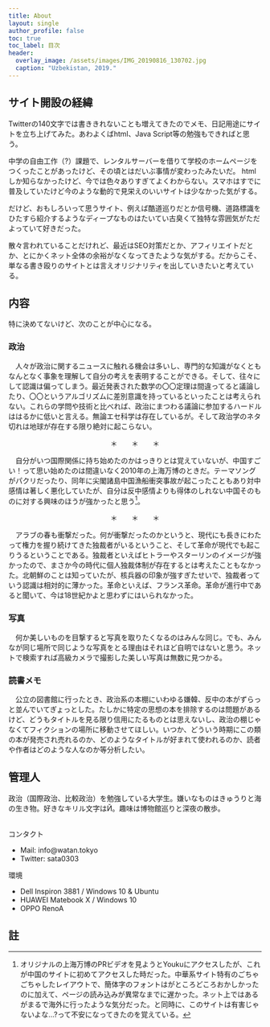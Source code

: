 ```yaml
---
title: About
layout: single
author_profile: false
toc: true
toc_label: 目次
header:
  overlay_image: /assets/images/IMG_20190816_130702.jpg
  caption: "Uzbekistan, 2019."
---
```


## サイト開設の経緯
Twitterの140文字では書ききれないことも増えてきたのでメモ、日記用途にサイトを立ち上げてみた。あわよくばhtml、Java Script等の勉強もできればと思う。

中学の自由工作（?）課題で、レンタルサーバーを借りて学校のホームページをつくったことがあったけど、その頃とはだいぶ事情が変わったみたいだ。
htmlしか知らなかったけど、今では色々ありすぎてよくわからない。スマホはすでに普及していたけど今のような動的で見栄えのいいサイトは少なかった気がする。

だけど、おもしろいって思うサイト、例えば酷道巡りだとか信号機、道路標識をひたすら紹介するようなディープなものはたいてい古臭くて独特な雰囲気がただよっていて好きだった。

散々言われていることだけれど、最近はSEO対策だとか、アフィリエイトだとか、とにかくネット全体の余裕がなくなってきたような気がする。だからこそ、単なる書き殴りのサイトとは言えオリジナリティを出していきたいと考えている。

## 内容
特に決めてないけど、次のことが中心になる。

### 政治
　人々が政治に関するニュースに触れる機会は多いし、専門的な知識がなくともなんとなく事象を理解して自分の考えを表明することができる。そして、往々にして認識は偏ってしまう。最近発表された数学の〇〇定理は間違ってると議論したり、〇〇というアルゴリズムに差別意識を持っているといったことは考えられない。これらの学問や技術と比べれば、政治にまつわる議論に参加するハードルははるかに低いと言える。無論エセ科学は存在しているが。そして政治学のネタ切れは地球が存在する限り絶対に起こらない。

<center>＊　　＊　　＊</center>


　自分がいつ国際関係に持ち始めたのかはっきりとは覚えていないが、中国すごい！って思い始めたのは間違いなく2010年の上海万博のときだ。テーマソングがパクリだったり、同年に尖閣諸島中国漁船衝突事故が起こったこともあり対中感情は著しく悪化していたが、自分は反中感情よりも得体のしれない中国そのものに対する興味のほうが強かったと思う[^1]。

<center>＊　　＊　　＊</center>

　アラブの春も衝撃だった。何が衝撃だったのかというと、現代にも長きにわたって権力を握り続けてきた独裁者がいるということ、そして革命が現代でも起こりうるということである。独裁者といえばヒトラーやスターリンのイメージが強かったので、まさか今の時代に個人独裁体制が存在するとは考えたこともなかった。北朝鮮のことは知っていたが、核兵器の印象が強すぎたせいで、独裁者っていう認識は相対的に薄かった。革命といえば、フランス革命。革命が進行中であると聞いて、今は18世紀かよと思わずにはいられなかった。

### 写真
　何か美しいものを目撃すると写真を取りたくなるのはみんな同じ。でも、みんなが同じ場所で同じような写真をとる理由はそれほど自明ではないと思う。ネットで検索すれば高級カメラで撮影した美しい写真は無数に見つかる。

### 読書メモ
　公立の図書館に行ったとき、政治系の本棚にいわゆる嫌韓、反中の本がずらっと並んでいてぎょっとした。たしかに特定の思想の本を排除するのは問題があるけど、どうもタイトルを見る限り信用にたるものとは思えないし、政治の棚じゃなくてフィクションの場所に移動させてほしい。いつか、どういう時期にこの類の本が発売され売れるのか、どのようなタイトルが好まれて使われるのか、読者や作者はどのような人なのか等分析したい。

## 管理人
政治（国際政治、比較政治）を勉強している大学生。嫌いなものはきゅうりと海の生き物。好きなキリル文字はЙ。趣味は博物館巡りと深夜の散歩。<br><br>

<i class="far fa-address-card"></i> コンタクト<br>
<ul>
<li> Mail: info@watan.tokyo</li>
<li> Twitter: sata0303</li>
</ul>

環境<br>
<ul>
<li>Dell Inspiron 3881 / Windows 10 & Ubuntu </li>
<li>HUAWEI Matebook X / Windows 10 </li>
<li>OPPO RenoA  </li>
</ul>

## 註
[^1]: オリジナルの上海万博のPRビデオを見ようとYoukuにアクセスしたが、これが中国のサイトに初めてアクセスした時だった。中華系サイト特有のごちゃごちゃしたレイアウトで、簡体字のフォントはがところどころおかしかったのに加えて、ページの読み込みが異常なまでに遅かった。ネット上ではあるがまるで海外に行ったような気分だった。と同時に、このサイトは有害じゃないよな...?って不安になってきたのを覚えている。
